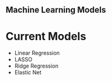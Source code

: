 ## Machine Learning Models
# Current Models
- Linear Regression
- LASSO
- Ridge Regression
- Elastic Net
